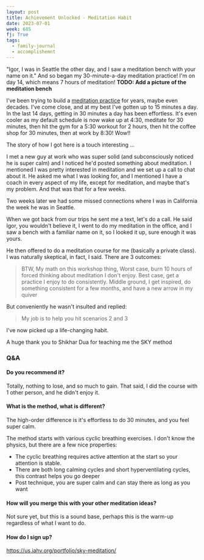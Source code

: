 ```yaml
---
layout: post
title: Achievement Unlocked - Meditation Habit
date: 2023-07-01
week: 685
fj: True
tags:
  - family-journal
  - accomplishemnt
---
```

"Igor, I was in Seattle the other day, and I saw a meditation bench with your name on it." And so began my 30-minute-a-day meditation practice! I'm on day 14, which means 7 hours of meditation!
**TODO: Add a picture of the meditation bench**

I've been trying to build a [meditation practice](/siy) for years, maybe even decades. I've come close, and at my best I've gotten up to 15 minutes a day. In the last 14 days, getting in 30 minutes a day has been effortless. It's even cooler as my default schedule is now wake up at 4:30, meditate for 30 minutes, then hit the gym for a 5:30 workout for 2 hours, then hit the coffee shop for 30 minutes, then at work by 8:30! Wow!!

The story of how I got here is a touch interesting ...

I met a new guy at work who was super solid (and subconsciously noticed he is super calm) and I noticed he'd posted something about meditation. I mentioned I was pretty interested in meditation and we set up a call to chat about it. He asked me what I was looking for, and I mentioned I have a coach in every aspect of my life, except for meditation, and maybe that's my problem. And that was that for a few weeks.

Two weeks later we had some missed connections where I was in California the week he was in Seattle.

When we got back from our trips he sent me a text, let's do a call. He said Igor, you wouldn't believe it, I went to do my meditation in the office, and I saw a bench with a familiar name on it, so I looked it up, sure enough it was yours.

He then offered to do a meditation course for me (basically a private class). I was naturally skeptical, in fact, I said. There are 3 outcomes:

> BTW, My math on this workshop thing, Worst case, burn 10 hours of forced thinking about meditation I don't enjoy. Best case, get a practice I enjoy to do consistently. Middle ground, I get inspired, do something consistent for a few months, and have a new arrow in my quiver

But conveniently he wasn't insulted and replied:

> My job is to help you hit scenarios 2 and 3

I've now picked up a life-changing habit.

A huge thank you to Shikhar Dua for teaching me the SKY method

### Q&A

#### Do you recommend it?

Totally, nothing to lose, and so much to gain. That said, I did the course with 1 other person, and he didn't enjoy it.

#### What is the method, what is different?

The high-order difference is it's effortless to do 30 minutes, and you feel super calm.

The method starts with various cyclic breathing exercises. I don't know the physics, but there are a few nice properties:

* The cyclic breathing requires active attention at the start so your attention is stable.
* There are both long calming cycles and short hyperventilating cycles, this contrast helps you go deeper
* Post technique, you are super calm and can stay there as long as you want

#### How will you merge this with your other meditation ideas?

Not sure yet, but this is a sound base, perhaps this is the warm-up regardless of what I want to do.

#### How do I sign up?

https://us.iahv.org/portfolio/sky-meditation/

